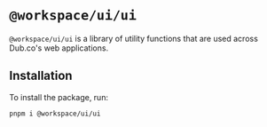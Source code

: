# `@workspace/ui/ui`

`@workspace/ui/ui` is a library of utility functions that are used across Dub.co's web applications.

## Installation

To install the package, run:

```bash
pnpm i @workspace/ui/ui
```
